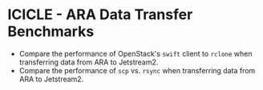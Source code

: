 # ICICLE - ARA Data Transfer Benchmarks

* Compare the performance of OpenStack's `swift` client to `rclone` when transferring data from ARA to Jetstream2.
* Compare the performance of `scp` vs. `rsync` when transferring data from ARA to Jetstream2.
